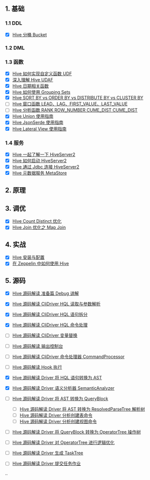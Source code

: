 
## 1. 基础

### 1.1 DDL

- [x] [Hive 分桶 Bucket](https://smartsi.blog.csdn.net/article/details/127799255)

### 1.2 DML

### 1.3 函数

- [x] [Hive 如何实现自定义函数 UDF](https://blog.csdn.net/SunnyYoona/article/details/126211216)
- [x] [深入理解 Hive UDAF](https://smartsi.blog.csdn.net/article/details/127964198)
- [x] [Hive 日期相关函数](https://smartsi.blog.csdn.net/article/details/52987726)
- [x] [Hive 如何使用 Grouping Sets](https://smartsi.blog.csdn.net/article/details/126325198)
- [x] [Hive SORT BY vs ORDER BY vs DISTRIBUTE BY vs CLUSTER BY](https://smartsi.blog.csdn.net/article/details/129000338)
- [ ] [Hive 窗口函数 LEAD、LAG、FIRST_VALUE、LAST_VALUE]()
- [ ] [Hive 分析函数 RANK ROW_NUMBER CUME_DIST CUME_DIST](https://smartsi.blog.csdn.net/article/details/56488568)
- [x] [Hive Union 使用指南](https://smartsi.blog.csdn.net/article/details/60779047)
- [x] [Hive JsonSerde 使用指南](https://smartsi.blog.csdn.net/article/details/70170173)
- [x] [Hive Lateral View 使用指南](https://smartsi.blog.csdn.net/article/details/62894761)

### 1.4 服务

- [X] [Hive 一起了解一下 HiveServer2](https://smartsi.blog.csdn.net/article/details/75322177)
- [x] [Hive 如何启动 HiveServer2](https://smartsi.blog.csdn.net/article/details/75322224)
- [X] [Hive 通过 Jdbc 连接 HiveServer2](https://smartsi.blog.csdn.net/article/details/128402139)
- [x] [Hive 元数据服务 MetaStore](https://smartsi.blog.csdn.net/article/details/124440004)

## 2. 原理


## 3. 调优

- [x] [Hive Count Distinct 优化](https://smartsi.blog.csdn.net/article/details/127814412)
- [x] [Hive Join 优化之 Map Join](https://smartsi.blog.csdn.net/article/details/121190775)

## 4. 实战

- [x] [Hive 安装与配置](https://smartsi.blog.csdn.net/article/details/126198200)
- [x] [在 Zeppelin 中如何使用 Hive](https://smartsi.blog.csdn.net/article/details/125031162)

## 5. 源码

- [x] [Hive 源码解读 准备篇 Debug 讲解](https://smartsi.blog.csdn.net/article/details/128392774)
- [x] [Hive 源码解读 CliDriver HQL 读取与参数解析](https://smartsi.blog.csdn.net/article/details/128462596)
- [x] [Hive 源码解读 CliDriver HQL 语句拆分](https://smartsi.blog.csdn.net/article/details/128607389)
- [x] [Hive 源码解读 CliDriver HQL 命令处理](https://smartsi.blog.csdn.net/article/details/128622970)
- [ ] [Hive 源码解读 CliDriver 变量替换]()
- [ ] [Hive 源码解读 输出控制台]()
- [ ] [Hive 源码解读 CliDriver 命令处理器 CommandProcessor]()
- [ ] [Hive 源码解读 Hook 执行]()
- [x] [Hive 源码解读 Driver 将 HQL 语句转换为 AST](https://smartsi.blog.csdn.net/article/details/128668094)
- [x] [Hive 源码解读 Driver 语义分析器 SemanticAnalyzer](https://smartsi.blog.csdn.net/article/details/128695596)
- [ ] [Hive 源码解读 Driver 将 AST 转换为 QueryBlock]()
  - [ ] [Hive 源码解读 Driver 将 AST 转换为 ResolvedParseTree 解析树]()
  - [ ] [Hive 源码解读 Driver 分析创建表命令]()
  - [ ] [Hive 源码解读 Driver 分析创建视图命令]()
- [ ] [Hive 源码解读 Driver 将 QueryBlock 转换为 OperatorTree 操作树]()
- [ ] [Hive 源码解读 Driver 对 OperatorTree 进行逻辑优化]()
- [ ] [Hive 源码解读 Driver 生成 TaskTree]()
- [ ] [Hive 源码解读 Driver 提交任务作业]()





..
